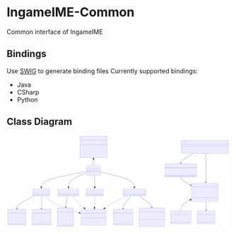 # IngameIME-Common

Common interface of IngameIME

## Bindings
Use [SWIG](https://github.com/swig/swig) to generate binding files
Currently supported bindings:
- Java
- CSharp
- Python
## Class Diagram
![Class Diagram](docs/ClassDiagram.svg)